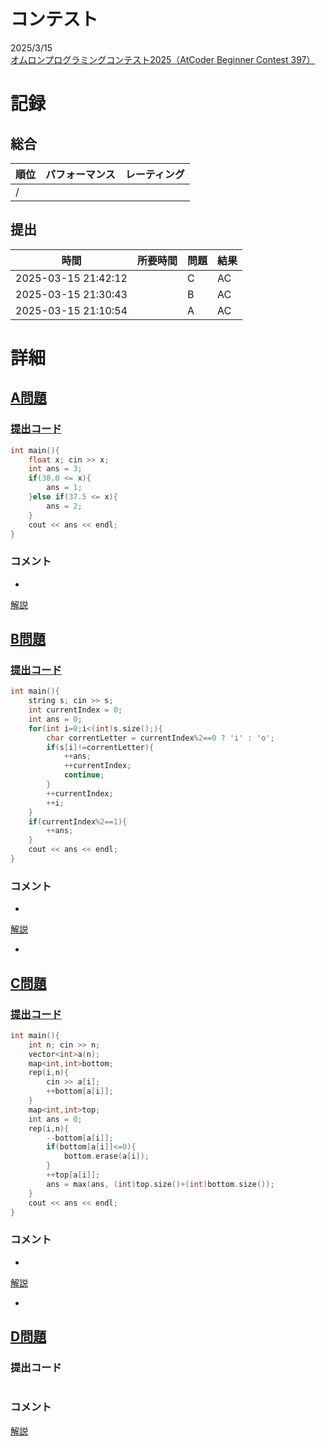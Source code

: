 # コンテスト
2025/3/15<br>
[オムロンプログラミングコンテスト2025（AtCoder Beginner Contest 397）](https://atcoder.jp/contests/abc397)

# 記録
## 総合
|  順位  |  パフォーマンス  | レーティング |
| ---- | ---- | ---- |
|   /   |  |  |

## 提出
|  時間  |  所要時間  |  問題  | 結果 |
| ---- | ---- | ---- | ---- |
| 2025-03-15 21:42:12 |  | C | AC |
| 2025-03-15 21:30:43 |  | B | AC |
| 2025-03-15 21:10:54 |  | A | AC |


# 詳細
## [A問題](https://atcoder.jp/contests/abc397/tasks/abc397_a)
### [提出コード](https://atcoder.jp/contests/abc397/submissions/63778759)
```c++
int main(){
    float x; cin >> x;
    int ans = 3;
    if(38.0 <= x){
        ans = 1;
    }else if(37.5 <= x){
        ans = 2;
    }
    cout << ans << endl;
}
```

### コメント

* 

[解説](https://atcoder.jp/contests/abc397/editorial/12455)


## [B問題](https://atcoder.jp/contests/abc397/tasks/abc397_b)
### [提出コード](https://atcoder.jp/contests/abc397/submissions/63798734)
```c++
int main(){
    string s; cin >> s;
    int currentIndex = 0;
    int ans = 0;
    for(int i=0;i<(int)s.size();){
        char correntLetter = currentIndex%2==0 ? 'i' : 'o';
        if(s[i]!=correntLetter){
            ++ans;
            ++currentIndex;
            continue;
        }
        ++currentIndex;
        ++i;
    }
    if(currentIndex%2==1){
        ++ans;
    }
    cout << ans << endl;
}
```

### コメント

* 

[解説](https://atcoder.jp/contests/abc397/editorial/12451)

* 


## [C問題](https://atcoder.jp/contests/abc397/tasks/abc397_c)
### [提出コード](https://atcoder.jp/contests/abc397/submissions/63807475)

```c++
int main(){
    int n; cin >> n;
    vector<int>a(n);
    map<int,int>bottom;
    rep(i,n){
        cin >> a[i];
        ++bottom[a[i]];
    }
    map<int,int>top;
    int ans = 0;
    rep(i,n){
        --bottom[a[i]];
        if(bottom[a[i]]<=0){
            bottom.erase(a[i]);
        }
        ++top[a[i]];
        ans = max(ans, (int)top.size()+(int)bottom.size());
    }
    cout << ans << endl;
}
```

### コメント
* 

[解説](https://atcoder.jp/contests/abc397/editorial/12456)

* 


## [D問題](https://atcoder.jp/contests/abc397/tasks/abc397_d)
### 提出コード

```c++

```

### コメント

[解説](https://atcoder.jp/contests/abc397/editorial/12454)
